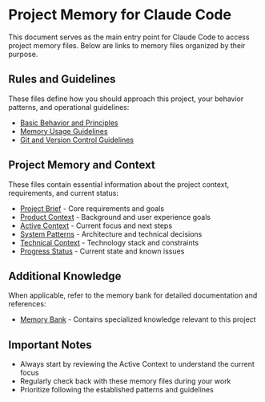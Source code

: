 # Project Memory for Claude Code

This document serves as the main entry point for Claude Code to access project memory files. Below are links to memory files organized by their purpose.

## Rules and Guidelines

These files define how you should approach this project, your behavior patterns, and operational guidelines:

- [Basic Behavior and Principles](.ai-agent/rules/01_basic.mdc)
- [Memory Usage Guidelines](.ai-agent/rules/02_memory.mdc)
- [Git and Version Control Guidelines](.ai-agent/rules/03_git.mdc)

## Project Memory and Context

These files contain essential information about the project context, requirements, and current status:

- [Project Brief](.ai-agent/memory/projectbrief.mdc) - Core requirements and goals
- [Product Context](.ai-agent/memory/productContext.mdc) - Background and user experience goals
- [Active Context](.ai-agent/memory/activeContext.mdc) - Current focus and next steps
- [System Patterns](.ai-agent/memory/systemPatterns.mdc) - Architecture and technical decisions
- [Technical Context](.ai-agent/memory/techContext.mdc) - Technology stack and constraints
- [Progress Status](.ai-agent/memory/progress.mdc) - Current state and known issues

## Additional Knowledge

When applicable, refer to the memory bank for detailed documentation and references:

- [Memory Bank](.ai-agent/memory-bank/) - Contains specialized knowledge relevant to this project

## Important Notes

- Always start by reviewing the Active Context to understand the current focus
- Regularly check back with these memory files during your work
- Prioritize following the established patterns and guidelines